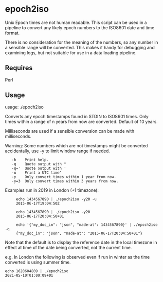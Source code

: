 # epoch2iso

Unix Epoch times are not human readable. This script can be used in a pipeline to convert any likely epoch numbers to the ISO8601 date and time format.

There is no consideration for the meaning of the numbers, so any number in a sensible range will be converted. This makes it handy for debugging and examining logs, but not suitable for use in a data loading pipeline.

## Requires

Perl

## Usage

usage: ./epoch2iso

Converts any epoch timestamps found in STDIN to ISO8601 times. Only times within a range of n years from now are converted. Default of 10 years.

Milliseconds are used if a sensible conversion can be made with milliseconds.

Warning: Some numbers which are not timestamps might be converted accidentally, use -y to limit window range if needed.

       -h    Print help.
       -q    Quote output with "
       -q='  Quote output with '
       -u    Print a UTC time'
       -y    Only convert times within 1 year from now.
       -y=3  Only convert times within 3 years from now.

Examples run in 2019 in London (+1 timezone):

         echo 1434567890 | ./epoch2iso -y20 -u
         2015-06-17T19:04:50Z

         echo 1434567890 | ./epoch2iso -y20
         2015-06-17T20:04:50+01

         echo '{"my_doc_in": "json", "made-at": 1434567890}' | ./epoch2iso -q
         {"my_doc_in": "json", "made-at": "2015-06-17T20:04:50+01"}


Note that the default is to display the reference date in the local timezone in effect at time of the date being converted, not the current time. 

e.g. In London the following is observed even if run in winter as the time converted is using summer time. 

```
echo 1620604809 | ./epoch2iso 
2021-05-10T01:00:09+01
```
